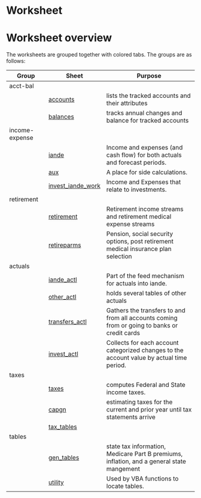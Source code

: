 # Worksheet

# Worksheet overview
  
  The worksheets are grouped together with colored tabs.  The groups are as follows:
  
|Group|Sheet|Purpose|
|---|---|---|
|acct-bal|
||[accounts](sheets/accounts.md)|lists the tracked accounts and their attributes|
||[balances](sheets/balances.md)|tracks annual changes and balance for tracked accounts|
|income-expense|
||[iande](sheets/iande.md)|Income and expenses (and cash flow) for both actuals and forecast periods.
||[aux](sheets/aux.md)|A place for side calculations.
||[invest_iande_work](sheets/invest_iande_work.md)|Income and Expenses that relate to investments.|
|retirement|
||[retirement](sheets/retirement.md)|Retirement income streams and retirement medical expense streams|
||[retireparms](sheets/retireparms.md)|Pension, social security options, post retirement medical insurance plan selection|
|actuals|
||[iande_actl](sheets/iande_actl.md)|Part of the feed mechanism for actuals into iande.
||[other_actl](sheets/other_actl.md)|holds several tables of other actuals
||[transfers_actl](sheets/transfers_actl.md)|Gathers the transfers to and from all accounts coming from or going to banks or credit cards|
||[invest_actl](sheets/invest_actl.md)|Collects for each account categorized changes to the account value by actual time period.|
|taxes|
||[taxes](sheets/taxes.md)|computes Federal and State income taxes.|
||[capgn](sheets/cap_gain.md)|estimating taxes for the current and prior year until tax statements arrive|
||[tax_tables](sheets/tax_tables.md)|
|tables|
||[gen_tables](./sheets/gen_tables.md)|state tax information, Medicare Part B premiums, inflation, and a general state mangement|
||[utility](./sheets/utility.md)|Used by VBA functions to locate tables.

